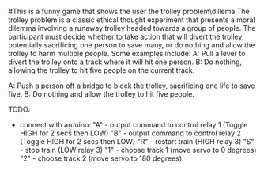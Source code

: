 #This is a funny game that shows the user the trolley problem\dillema
The trolley problem is a classic ethical thought experiment that presents a moral dilemma involving a runaway trolley headed towards a group of people. The participant must decide whether to take action that will divert the trolley, potentially sacrificing one person to save many, or do nothing and allow the trolley to harm multiple people. 
Some examples include:
A: Pull a lever to divert the trolley onto a track where it will hit one person.
B: Do nothing, allowing the trolley to hit five people on the current track.

A: Push a person off a bridge to block the trolley, sacrificing one life to save five.
B: Do nothing and allow the trolley to hit five people.

TODO:
- connect with arduino:
"A" - output command to control relay 1 (Toggle HIGH for 2 secs then LOW) 
"B" - output command to control relay 2 (Toggle HIGH for 2 secs then LOW) 
"R" - restart train (HIGH relay 3)
"S" - stop train (LOW relay 3)
"1" - choose track 1 (move servo to 0 degrees)
"2" - choose track 2 (move servo to 180 degrees)